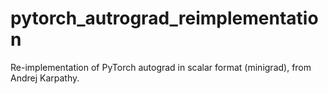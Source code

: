 # pytorch_autrograd_reimplementation

Re-implementation of PyTorch autograd in scalar format (minigrad), from Andrej Karpathy.